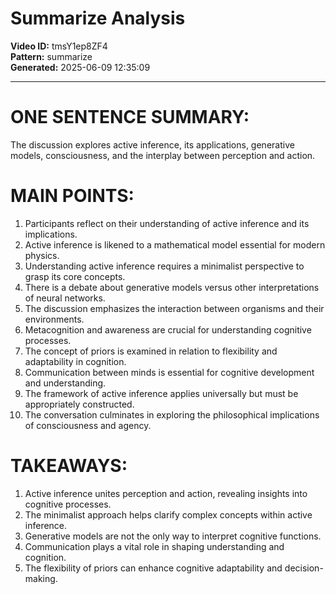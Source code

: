 # Summarize Analysis

**Video ID:** tmsY1ep8ZF4  
**Pattern:** summarize  
**Generated:** 2025-06-09 12:35:09  

---

# ONE SENTENCE SUMMARY:
The discussion explores active inference, its applications, generative models, consciousness, and the interplay between perception and action.

# MAIN POINTS:
1. Participants reflect on their understanding of active inference and its implications.
2. Active inference is likened to a mathematical model essential for modern physics.
3. Understanding active inference requires a minimalist perspective to grasp its core concepts.
4. There is a debate about generative models versus other interpretations of neural networks.
5. The discussion emphasizes the interaction between organisms and their environments.
6. Metacognition and awareness are crucial for understanding cognitive processes.
7. The concept of priors is examined in relation to flexibility and adaptability in cognition.
8. Communication between minds is essential for cognitive development and understanding.
9. The framework of active inference applies universally but must be appropriately constructed.
10. The conversation culminates in exploring the philosophical implications of consciousness and agency.

# TAKEAWAYS:
1. Active inference unites perception and action, revealing insights into cognitive processes.
2. The minimalist approach helps clarify complex concepts within active inference.
3. Generative models are not the only way to interpret cognitive functions.
4. Communication plays a vital role in shaping understanding and cognition.
5. The flexibility of priors can enhance cognitive adaptability and decision-making.